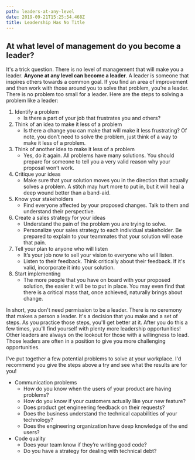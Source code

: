 ```yaml
---
path: leaders-at-any-level
date: 2019-09-21T15:25:54.468Z
title: Leadership Has No Title
---
```

## At what level of management do you become a leader?

It's a trick question.  There is no level of management that will make you a leader. **Anyone at any level can become a leader**. A leader is someone that inspires others towards a common goal. If you find an area of improvement and then work with those around you to solve that problem, you’re a leader.  There is no problem too small for a leader.  Here are the steps to solving a problem like a leader:

1. Identify a problem
   * Is there a part of your job that frustrates you and others? 
2. Think of an idea to make it less of a problem
   * Is there a change you can make that will make it less frustrating?  Of note, you don’t need to solve the problem, just think of a way to make it less of a problem.
3. Think of another idea to make it less of a problem
   * Yes, do it again. All problems have many solutions. You should prepare for someone to tell you a very valid reason why your proposal won’t work.
4. Critique your ideas
   * Make sure that your solution moves you in the direction that actually solves a problem.  A stitch may hurt more to put in, but it will heal a deep wound better than a band-aid.
5. Know your stakeholders
   * Find everyone affected by your proposed changes. Talk to them and understand their perspective.
6. Create a sales strategy for your ideas
   * Understand the pain of the problem you are trying to solve. 
   * Personalize your sales strategy to each individual stakeholder. Be prepared to explain to your teammates that your solution will ease that pain.
7. Tell your plan to anyone who will listen
   * It’s your job now to sell your vision to everyone who will listen.
   * Listen to their feedback. Think critically about their feedback.  If it's valid, incorporate it into your solution.
8. Start implementing
   * The more people that you have on board with your proposed solution, the easier it will be to put in place.  You may even find that there is a critical mass that, once achieved, naturally brings about change.

In short, you don't need permission to be a leader.  There is no ceremony that makes a person a leader.  It's a decision that you make and a set of steps.  As you practice those steps, you'll get better at it.  After you do this a few times, you'll find yourself with plenty more leadership opportunities!  Other leaders are always on the lookout for those with a willingness to lead.  Those leaders are often in a position to give you more challenging opportunities. 

I've put together a few potential problems to solve at your workplace.  I'd recommend you give the steps above a try and see what the results are for you!

* Communication problems
  * How do you know when the users of your product are having problems?
  * How do you know if your customers actually like your new feature?
  * Does product get engineering feedback on their requests?
  * Does the business understand the technical capabilities of your technology?
  * Does the engineering organization have deep knowledge of the end users?
* Code quality
  * Does your team know if they’re writing good code?  
  * Do you have a strategy for dealing with technical debt?
